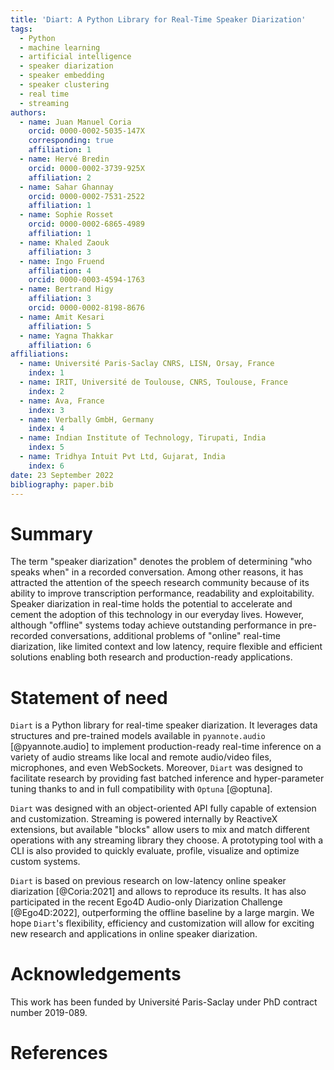 ```yaml
---
title: 'Diart: A Python Library for Real-Time Speaker Diarization'
tags:
  - Python
  - machine learning
  - artificial intelligence
  - speaker diarization
  - speaker embedding
  - speaker clustering
  - real time
  - streaming
authors:
  - name: Juan Manuel Coria
    orcid: 0000-0002-5035-147X
    corresponding: true
    affiliation: 1
  - name: Hervé Bredin
    orcid: 0000-0002-3739-925X
    affiliation: 2
  - name: Sahar Ghannay
    orcid: 0000-0002-7531-2522
    affiliation: 1 
  - name: Sophie Rosset
    orcid: 0000-0002-6865-4989
    affiliation: 1
  - name: Khaled Zaouk
    affiliation: 3
  - name: Ingo Fruend
    affiliation: 4
    orcid: 0000-0003-4594-1763
  - name: Bertrand Higy
    affiliation: 3
    orcid: 0000-0002-8198-8676
  - name: Amit Kesari
    affiliation: 5
  - name: Yagna Thakkar
    affiliation: 6
affiliations:
  - name: Université Paris-Saclay CNRS, LISN, Orsay, France
    index: 1
  - name: IRIT, Université de Toulouse, CNRS, Toulouse, France
    index: 2
  - name: Ava, France
    index: 3
  - name: Verbally GmbH, Germany
    index: 4
  - name: Indian Institute of Technology, Tirupati, India
    index: 5
  - name: Tridhya Intuit Pvt Ltd, Gujarat, India
    index: 6
date: 23 September 2022
bibliography: paper.bib
---
```


# Summary

The term "speaker diarization" denotes the problem of determining
"who speaks when" in a recorded conversation. Among other reasons, it
has attracted the attention of the speech research community because of
its ability to improve transcription performance, readability and
exploitability. Speaker diarization in real-time holds the potential to
accelerate and cement the adoption of this technology in our everyday lives.
However, although "offline" systems today achieve outstanding performance
in pre-recorded conversations, additional problems of "online" real-time
diarization, like limited context and low latency, require flexible and
efficient solutions enabling both research and production-ready applications.

# Statement of need

`Diart` is a Python library for real-time speaker diarization. It leverages
data structures and pre-trained models available in `pyannote.audio`
[@pyannote.audio] to implement production-ready real-time inference on a variety
of audio streams like local and remote audio/video files, microphones, and even
WebSockets. Moreover, `Diart` was designed to facilitate research by providing
fast batched inference and hyper-parameter tuning thanks to and in full
compatibility with `Optuna` [@optuna].

`Diart` was designed with an object-oriented API fully capable of extension and
customization. Streaming is powered internally by ReactiveX extensions, but
available "blocks" allow users to mix and match different operations with any
streaming library they choose. A prototyping tool with a CLI is also provided to
quickly evaluate, profile, visualize and optimize custom systems.

`Diart` is based on previous research on low-latency online speaker diarization
[@Coria:2021] and allows to reproduce its results. It has also participated in the
recent Ego4D Audio-only Diarization Challenge [@Ego4D:2022], outperforming the
offline baseline by a large margin. We hope `Diart`'s flexibility, efficiency and
customization will allow for exciting new research and applications in online
speaker diarization.

# Acknowledgements

This work has been funded by Université Paris-Saclay under PhD contract number 2019-089.

# References